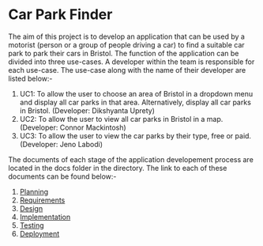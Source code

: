 # Car Park Finder

The aim of this project is to develop an application that can be used by a motorist (person or a group of people driving a car) to find a suitable car park to park their cars in Bristol. The function of the application can be divided into three use-cases. A developer within the team is responsible for each use-case. The use-case along with the name of their developer are listed below:-
1) UC1: To allow the user to choose an area of Bristol in a dropdown menu and display all car parks in that area. Alternatively, display all car parks in Bristol. (Developer: Dikshyanta Uprety)
2) UC2: To allow the user to view all car parks in Bristol in a map.  (Developer: Connor Mackintosh)
3) UC3: To allow the user to view the car parks by their type, free or paid.  (Developer: Jeno Labodi)

The documents of each stage of the application developement process are located in the docs folder in the directory. The link to each of these documents can be found below:-

1. [Planning](docs/planning.md)
2. [Requirements](docs/requirements.md)
3. [Design](docs/design.md)
4. [Implementation](docs/implementation.md)
5. [Testing](docs/testing.md)
6.  [Deployment](docs/deployment.md)
